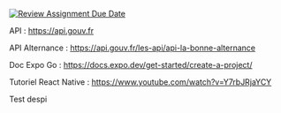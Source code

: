 [![Review Assignment Due Date](https://classroom.github.com/assets/deadline-readme-button-24ddc0f5d75046c5622901739e7c5dd533143b0c8e959d652212380cedb1ea36.svg)](https://classroom.github.com/a/QCl2HpkT)

API : https://api.gouv.fr

API Alternance : https://api.gouv.fr/les-api/api-la-bonne-alternance

Doc Expo Go : https://docs.expo.dev/get-started/create-a-project/

Tutoriel React Native : https://www.youtube.com/watch?v=Y7rbJRjaYCY

Test despi